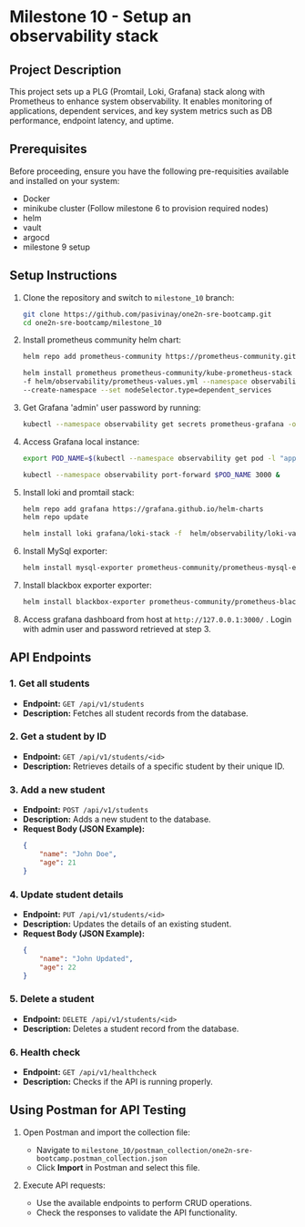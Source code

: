 # Milestone 10 - Setup an observability stack

## Project Description

This project sets up a PLG (Promtail, Loki, Grafana) stack along with Prometheus to enhance system observability. It enables monitoring of applications, dependent services, and key system metrics such as DB performance, endpoint latency, and uptime.

## Prerequisites

Before proceeding, ensure you have the following pre-requisities available and installed on your system:

- Docker
- minikube cluster (Follow milestone 6 to provision required nodes)
- helm
- vault
- argocd
- milestone 9 setup


## Setup Instructions

1. Clone the repository and switch to `milestone_10` branch:
    ```bash
    git clone https://github.com/pasivinay/one2n-sre-bootcamp.git
    cd one2n-sre-bootcamp/milestone_10
    ```

2. Install prometheus community helm chart:
    ```bash
    helm repo add prometheus-community https://prometheus-community.github.io/helm-charts 

    helm install prometheus prometheus-community/kube-prometheus-stack \ 
    -f helm/observability/prometheus-values.yml --namespace observability \
    --create-namespace --set nodeSelector.type=dependent_services
    ```

3. Get Grafana 'admin' user password by running:
    ```bash
    kubectl --namespace observability get secrets prometheus-grafana -o jsonpath="{.data.admin-password}" | base64 -d ; echo
    ```

4. Access Grafana local instance:
    ```bash
    export POD_NAME=$(kubectl --namespace observability get pod -l "app.kubernetes.io/name=grafana,app.kubernetes.io/instance=prometheus" -oname)

    kubectl --namespace observability port-forward $POD_NAME 3000 &
    ```

5. Install loki and promtail stack:
    ```bash
    helm repo add grafana https://grafana.github.io/helm-charts
    helm repo update

    helm install loki grafana/loki-stack -f  helm/observability/loki-values.yaml --namespace observability --set nodeSelector.type=dependent_services
    ```

6. Install MySql exporter:
    ```bash
    helm install mysql-exporter prometheus-community/prometheus-mysql-exporter -f helm/observability/ mysql-exported-values.yaml --namespace student-api
    ```

7. Install blackbox exporter exporter:
    ```bash
    helm install blackbox-exporter prometheus-community/prometheus-blackbox-exporter -f helm/observability/blackbox-exporter.yaml --namespace observability
    ```

8. Access grafana dashboard from host at `http://127.0.0.1:3000/` . Login with admin user and password retrieved at step 3.



## API Endpoints

### 1. Get all students
- **Endpoint:** `GET /api/v1/students`
- **Description:** Fetches all student records from the database.

### 2. Get a student by ID
- **Endpoint:** `GET /api/v1/students/<id>`
- **Description:** Retrieves details of a specific student by their unique ID.

### 3. Add a new student
- **Endpoint:** `POST /api/v1/students`
- **Description:** Adds a new student to the database.
- **Request Body (JSON Example):**
    ```json
    {
        "name": "John Doe",
        "age": 21
    }
    ```

### 4. Update student details
- **Endpoint:** `PUT /api/v1/students/<id>`
- **Description:** Updates the details of an existing student.
- **Request Body (JSON Example):**
    ```json
    {
        "name": "John Updated",
        "age": 22
    }
    ```

### 5. Delete a student
- **Endpoint:** `DELETE /api/v1/students/<id>`
- **Description:** Deletes a student record from the database.

### 6. Health check
- **Endpoint:** `GET /api/v1/healthcheck`
- **Description:** Checks if the API is running properly.


## Using Postman for API Testing

1. Open Postman and import the collection file:
   - Navigate to `milestone_10/postman_collection/one2n-sre-bootcamp.postman_collection.json`
   - Click **Import** in Postman and select this file.

2. Execute API requests:
   - Use the available endpoints to perform CRUD operations.
   - Check the responses to validate the API functionality.

